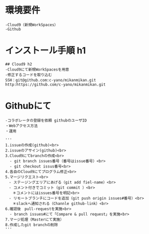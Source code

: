 # 環境要件  
    -Cloud9（新規WorkSpaces）  
    -Github  
# インストール手順 h1   
    ## Cloud9 h2 
    -Cloud9にて新規WorkSpacesを用意  
    -修正するコードを取り込む  
    SSH：git@github.com:c-yano/mikanmikan.git  
    http:https://github.com/c-yano/mikanmikan.git  
# Githubにて
    -コラボレータの登録を依頼 githubのユーザID  
    ・Webアクセス方法  
    ・運用  

    '''    
    1.issueの作成(github)<br>
    2.issueのアサイン(github)<br>
    3.Cloud9にてbranchの作成<br>
      - git branch issues番号（番号はissue番号）<br>
      - git checkout issus番号<br>
    4.各自のCloud9にてプログラム修正<br>
    5.マージリクエスト<br>
    　- ステージングエリアにあげる（git add fiel-name）<br>
    　- コメント付きでコミット（git commit ）<br>
    　　＊コメントにはissues番号を明記<br>
    　- リモートブランチにコードを追加（git push origin issues#番号）<br>
    　　＊slackへ通知される（Channle github-link）<br>
    6.確認後　pull-requestを実施<br>
      - branch issues#にて「Compare & pull request」を実施<br>
    7.マージ処理（Masterにて実施）
    8.作成したgit branchの削除
    '''
    